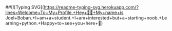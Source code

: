 

##[![Typing SVG](https://readme-typing-svg.herokuapp.com/?lines=Welcome+To+My+Profile.+Hey+🙋🏻+My+name+is Joel+Boban.+I+am+a+student.+I+am+interested+but+a+starting+noob.+Learning+python.+Happy+to+see+you+here+🤗)

</p>






